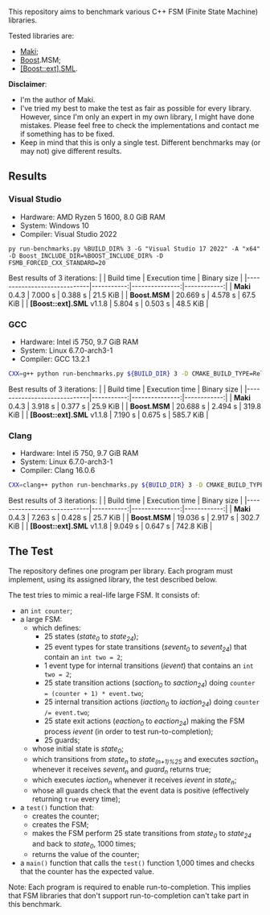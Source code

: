 This repository aims to benchmark various C++ FSM (Finite State Machine) libraries.

Tested libraries are:

* [Maki](https://github.com/fgoujeon/maki);
* [Boost](https://www.boost.org/).MSM;
* [\[Boost::ext\].SML](https://boost-ext.github.io/sml/).

**Disclaimer**:

* I'm the author of Maki.
* I've tried my best to make the test as fair as possible for every library. However, since I'm only an expert in my own library, I might have done mistakes. Please feel free to check the implementations and contact me if something has to be fixed.
* Keep in mind that this is only a single test. Different benchmarks may (or may not) give different results.

## Results

### Visual Studio

* Hardware: AMD Ryzen 5 1600, 8.0 GiB RAM
* System: Windows 10
* Compiler: Visual Studio 2022

```batch
py run-benchmarks.py %BUILD_DIR% 3 -G "Visual Studio 17 2022" -A "x64" -D Boost_INCLUDE_DIR=%BOOST_INCLUDE_DIR% -D FSMB_FORCED_CXX_STANDARD=20
```

Best results of 3 iterations:
|                             | Build time | Execution time | Binary size |
|-----------------------------|-----------:|---------------:|------------:|
| **Maki** 0.4.3              | 7.000 s    | 0.388 s        | 21.5 KiB    |
| **Boost.MSM**               | 20.669 s   | 4.578 s        | 67.5 KiB    |
| **[Boost::ext].SML** v1.1.8 | 5.804 s    | 0.503 s        | 48.5 KiB    |

### GCC

* Hardware: Intel i5 750, 9.7 GiB RAM
* System: Linux 6.7.0-arch3-1
* Compiler: GCC 13.2.1

```bash
CXX=g++ python run-benchmarks.py ${BUILD_DIR} 3 -D CMAKE_BUILD_TYPE=Release -D FSMB_FORCED_CXX_STANDARD=20
```

Best results of 3 iterations:
|                             | Build time | Execution time | Binary size |
|-----------------------------|-----------:|---------------:|------------:|
| **Maki** 0.4.3              | 3.918 s    | 0.377 s        | 25.9 KiB    |
| **Boost.MSM**               | 20.688 s   | 2.494 s        | 319.8 KiB   |
| **[Boost::ext].SML** v1.1.8 | 7.190 s    | 0.675 s        | 585.7 KiB   |

### Clang

* Hardware: Intel i5 750, 9.7 GiB RAM
* System: Linux 6.7.0-arch3-1
* Compiler: Clang 16.0.6

```bash
CXX=clang++ python run-benchmarks.py ${BUILD_DIR} 3 -D CMAKE_BUILD_TYPE=Release -D FSMB_FORCED_CXX_STANDARD=20
```

Best results of 3 iterations:
|                             | Build time | Execution time | Binary size |
|-----------------------------|-----------:|---------------:|------------:|
| **Maki** 0.4.3              | 7.263 s    | 0.428 s        | 25.7 KiB    |
| **Boost.MSM**               | 19.036 s   | 2.917 s        | 302.7 KiB   |
| **[Boost::ext].SML** v1.1.8 | 9.049 s    | 0.647 s        | 742.8 KiB   |

## The Test

The repository defines one program per library. Each program must implement, using its assigned library, the test described below.

The test tries to mimic a real-life large FSM. It consists of:

* an `int counter`;
* a large FSM:
  * which defines:
    * 25 states (*state<sub>0</sub>* to *state<sub>24</sub>*);
    * 25 event types for state transitions (*sevent<sub>0</sub>* to *sevent<sub>24</sub>*) that contain an `int two = 2`;
    * 1 event type for internal transitions (*ievent*) that contains an `int two = 2`;
    * 25 state transition actions (*saction<sub>0</sub>* to *saction<sub>24</sub>*) doing `counter = (counter + 1) * event.two`;
    * 25 internal transition actions (*iaction<sub>0</sub>* to *iaction<sub>24</sub>*) doing `counter /= event.two`;
    * 25 state exit actions (*eaction<sub>0</sub>* to *eaction<sub>24</sub>*) making the FSM process *ievent* (in order to test run-to-completion);
    * 25 guards;
  * whose initial state is *state<sub>0</sub>*;
  * which transitions from *state<sub>n</sub>* to *state<sub>(n+1)%25</sub>* and executes *saction<sub>n</sub>* whenever it receives *sevent<sub>n</sub>* and *guard<sub>n</sub>* returns true;
  * which executes *iaction<sub>n</sub>* whenever it receives *ievent* in *state<sub>n</sub>*;
  * whose all guards check that the event data is positive (effectively returning `true` every time);
* a `test()` function that:
  * creates the counter;
  * creates the FSM;
  * makes the FSM perform 25 state transitions from *state<sub>0</sub>* to *state<sub>24</sub>* and back to *state<sub>0</sub>*, 1000 times;
  * returns the value of the counter;
* a `main()` function that calls the `test()` function 1,000 times and checks that the counter has the expected value.

Note: Each program is required to enable run-to-completion. This implies that FSM libraries that don't support run-to-completion can't take part in this benchmark.

